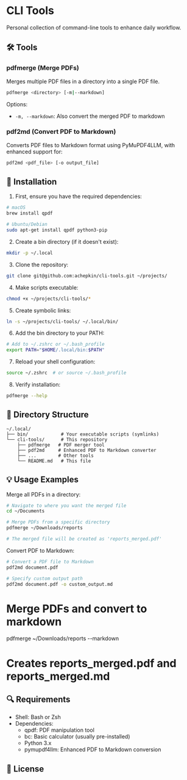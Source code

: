 # CLI Tools

Personal collection of command-line tools to enhance daily workflow.

## 🛠 Tools

### pdfmerge (Merge PDFs)
Merges multiple PDF files in a directory into a single PDF file.

```bash
pdfmerge <directory> [-m|--markdown]
```

Options:
- `-m, --markdown`: Also convert the merged PDF to markdown

### pdf2md (Convert PDF to Markdown)
Converts PDF files to Markdown format using PyMuPDF4LLM, with enhanced support for:

```bash
pdf2md <pdf_file> [-o output_file]
```

## 🚀 Installation

1. First, ensure you have the required dependencies:
```bash
# macOS
brew install qpdf

# Ubuntu/Debian
sudo apt-get install qpdf python3-pip
```

2. Create a bin directory (if it doesn't exist):
```bash
mkdir -p ~/.local
```

3. Clone the repository:
```bash
git clone git@github.com:achepkin/cli-tools.git ~/projects/
```

4. Make scripts executable:
```bash
chmod +x ~/projects/cli-tools/*
```

5. Create symbolic links:
```bash
ln -s ~/projects/cli-tools/ ~/.local/bin/
```

6. Add the bin directory to your PATH:
```bash
# Add to ~/.zshrc or ~/.bash_profile
export PATH="$HOME/.local/bin:$PATH"
```

7. Reload your shell configuration:
```bash
source ~/.zshrc  # or source ~/.bash_profile
```

8. Verify installation:
```bash
pdfmerge --help
```

## 📁 Directory Structure
```
~/.local/
├── bin/            # Your executable scripts (symlinks)
└── cli-tools/      # This repository
    ├── pdfmerge   # PDF merger tool
    ├── pdf2md     # Enhanced PDF to Markdown converter
    ├── ...        # Other tools
    └── README.md   # This file
```

## 💡 Usage Examples

Merge all PDFs in a directory:
```bash
# Navigate to where you want the merged file
cd ~/Documents

# Merge PDFs from a specific directory
pdfmerge ~/Downloads/reports

# The merged file will be created as 'reports_merged.pdf'
```

Convert PDF to Markdown:
```bash
# Convert a PDF file to Markdown
pdf2md document.pdf

# Specify custom output path
pdf2md document.pdf -o custom_output.md
```

# Merge PDFs and convert to markdown
pdfmerge ~/Downloads/reports --markdown
# Creates reports_merged.pdf and reports_merged.md

## 🔍 Requirements

- Shell: Bash or Zsh
- Dependencies:
  - qpdf: PDF manipulation tool
  - bc: Basic calculator (usually pre-installed)
  - Python 3.x
  - pymupdf4llm: Enhanced PDF to Markdown conversion

## 📝 License
